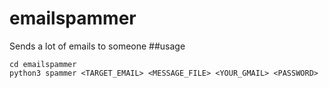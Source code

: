 # emailspammer
Sends a lot of emails to someone
##usage
```
cd emailspammer
python3 spammer <TARGET_EMAIL> <MESSAGE_FILE> <YOUR_GMAIL> <PASSWORD>
```
